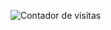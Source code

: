 ![Contador de visitas](https://img.shields.io/badge/dynamic/json?color=brightgreen&label=visitas&query=$.value&url=https%3A%2F%2Fapi.countapi.xyz%2Fhit%2Fpincha1212%2Ffb-frontend-with-angular)
